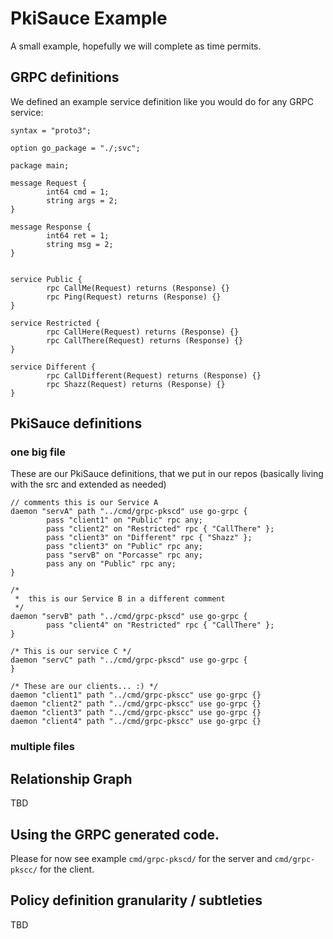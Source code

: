 # PkiSauce Example

A small example, hopefully we will complete as time permits.

## GRPC definitions

We defined an example service definition like you would do for any GRPC service:
```protobuf3
syntax = "proto3";

option go_package = "./;svc";

package main;

message Request {
        int64 cmd = 1;
        string args = 2;
}

message Response {
        int64 ret = 1;
        string msg = 2;
}


service Public {
        rpc CallMe(Request) returns (Response) {}
        rpc Ping(Request) returns (Response) {}
}

service Restricted {
        rpc CallHere(Request) returns (Response) {}
        rpc CallThere(Request) returns (Response) {}
}

service Different {
        rpc CallDifferent(Request) returns (Response) {}
        rpc Shazz(Request) returns (Response) {}
}
```


## PkiSauce definitions


### one big file
These are our PkiSauce definitions, that we put in our repos (basically living with the src and extended as needed)
```
// comments this is our Service A
daemon "servA" path "../cmd/grpc-pkscd" use go-grpc {
        pass "client1" on "Public" rpc any;
        pass "client2" on "Restricted" rpc { "CallThere" };
        pass "client3" on "Different" rpc { "Shazz" };
        pass "client3" on "Public" rpc any;
        pass "servB" on "Porcasse" rpc any;
        pass any on "Public" rpc any;
}

/*
 *  this is our Service B in a different comment
 */
daemon "servB" path "../cmd/grpc-pkscd" use go-grpc {
        pass "client4" on "Restricted" rpc { "CallThere" };
}

/* This is our service C */
daemon "servC" path "../cmd/grpc-pkscd" use go-grpc {
}

/* These are our clients... :) */
daemon "client1" path "../cmd/grpc-pkscc" use go-grpc {}
daemon "client2" path "../cmd/grpc-pkscc" use go-grpc {}
daemon "client3" path "../cmd/grpc-pkscc" use go-grpc {}
daemon "client4" path "../cmd/grpc-pkscc" use go-grpc {}
```

### multiple files



## Relationship Graph

TBD


## Using the GRPC generated code.

Please for now see example `cmd/grpc-pkscd/` for the server and `cmd/grpc-pkscc/` for the client.


## Policy definition granularity / subtleties

TBD
